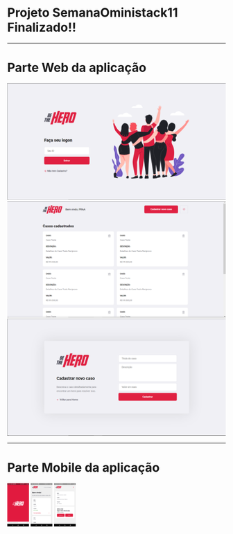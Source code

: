 <h1>Projeto SemanaOministack11 Finalizado!!</h1>

___

<h1>Parte Web da aplicação</h1>

<img src="/frontend/assets/Login.PNG" /> <img src="/frontend/assets/Home.PNG" /> <img src="/frontend/assets/Register.PNG" />

___

<h1>Parte Mobile da aplicação</h1>

<img src="/Mobile/assets/AppSplash.png" width="50" /> <img src="/Mobile/assets/AppHome.png" width="50" /> <img src="/Mobile/assets/AppCase.png" width="50" />
